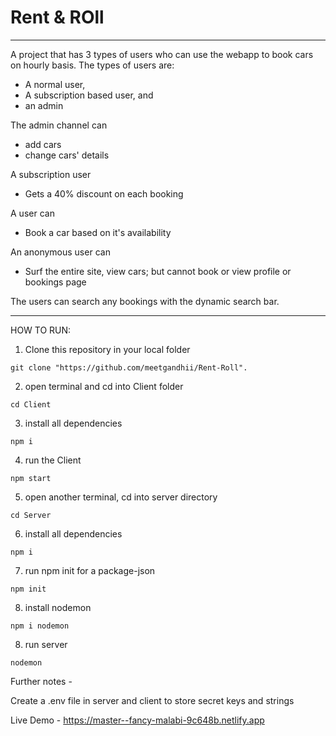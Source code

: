 # Rent & ROll

__________________________________
A project that has 3 types of users who can use the webapp to book cars on hourly basis.
The types of users are:
 - A normal user, 
 - A subscription based user, and 
 - an admin

The admin channel can 
 - add cars
 - change cars' details

A subscription user
 - Gets a 40% discount on each booking

A user can
 - Book a car based on it's availability

An anonymous user can
 - Surf the entire site, view cars; but cannot book or view profile or bookings page

The users can search any bookings with the dynamic search bar.
____________________________________________________

HOW TO RUN:

 1. Clone this repository in your local folder
  ```
  git clone "https://github.com/meetgandhii/Rent-Roll".
  ```
 2. open terminal and cd into Client folder
 ```
 cd Client
 ```
 3. install all dependencies
 ```
 npm i
 ```
 4. run the Client
 ```
 npm start
 ```
 5. open another terminal, cd into server directory
 ```
 cd Server
 ```
 6. install all dependencies
 ```
 npm i
 ```
 7. run npm init for a package-json
 ```
 npm init
 ```
 8. install nodemon
 ```
 npm i nodemon
 ```
 8. run server
 ```
 nodemon
 ```

Further notes - 

Create a .env file in server and client to store secret keys and strings

Live Demo - https://master--fancy-malabi-9c648b.netlify.app
